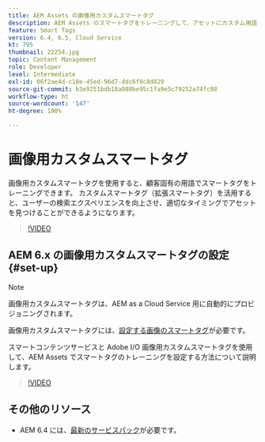 ```yaml
---
title: AEM Assets の画像用カスタムスマートタグ
description: AEM Assets のスマートタグをトレーニングして、アセットにカスタム用語を適用する方法を説明します。
feature: Smart Tags
version: 6.4, 6.5, Cloud Service
kt: 795
thumbnail: 22254.jpg
topic: Content Management
role: Developer
level: Intermediate
exl-id: 06f2ae4d-c18e-45ed-96d7-ddc6f9c8d829
source-git-commit: b3e9251bdb18a008be95c1fa9e5c79252a74fc98
workflow-type: ht
source-wordcount: '147'
ht-degree: 100%

---
```


# 画像用カスタムスマートタグ

画像用カスタムスマートタグを使用すると、顧客固有の用語でスマートタグをトレーニングできます。
カスタムスマートタグ（拡張スマートタグ）を活用すると、ユーザーの検索エクスペリエンスを向上させ、適切なタイミングでアセットを見つけることができるようになります。

>[!VIDEO](https://video.tv.adobe.com/v/22254?quality=12&learn=on)

## AEM 6.x の画像用カスタムスマートタグの設定{#set-up}

>[!NOTE]
> 画像用カスタムスマートタグは、AEM as a Cloud Service 用に自動的にプロビジョニングされます。

画像用カスタムスマートタグには、[設定する画像のスマートタグ](./image-smart-tags.md#set-up)が必要です。

スマートコンテンツサービスと Adobe I/O 画像用カスタムスマートタグを使用して、AEM Assets でスマートタグのトレーニングを設定する方法について説明します。

>[!VIDEO](https://video.tv.adobe.com/v/23405?quality=12&learn=on)

## その他のリソース

* AEM 6.4 には、[最新のサービスパック](https://experienceleague.adobe.com/docs/experience-manager-release-information/aem-release-updates/aem-releases-updates.html?lang=ja#aem-64)が必要です。
